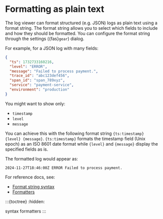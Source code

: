 # Formatting as plain text

The log viewer can format structured (e.g. JSON) logs as plain text using a format string. The
format string allows you to select which fields to include and how they should be formatted. You can
configure the format string through the settings ({fas}`gear`) dialog.

For example, for a JSON log with many fields:

```json
{
  "ts": 1732733160216,
  "level": "ERROR",
  "message": "Failed to process payment.",
  "trace_id": "abc123def456",
  "span_id": "span_789xyz",
  "service": "payment-service",
  "environment": "production"
}
```

You might want to show only:
* `timestamp`
* `level`
* `message`

You can achieve this with the following format string `{ts:timestamp} {level} {message}`.
`{ts:timestamp}` formats the timestamp field (Unix epoch) as an ISO 8601 date format while `{level}`
and `{message}` display the specified fields as is.

The formatted log would appear as:
```
2024-11-27T18:46:00Z ERROR Failed to process payment.
```

For reference docs, see:
* [Format string syntax](syntax)
* [Formatters](formatters)

:::{toctree}
:hidden:

syntax
formatters
:::
